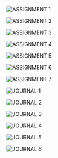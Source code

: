![ASSIGNMENT 1]()

![ASSIGNMENT 2]()

![ASSIGNMENT 3]()

![ASSIGNMENT 4]()

![ASSIGNMENT 5]()

![ASSIGNMENT 6]()

![ASSIGNMENT 7]()

![JOURNAL 1]()

![JOURNAL 2]()

![JOURNAL 3]()

![JOURNAL 4]()

![JOURNAL 5]()

![JOURNAL 6]()


